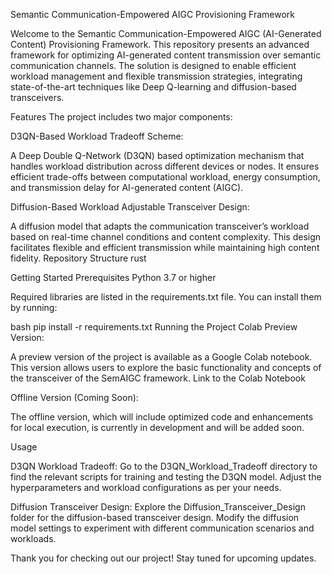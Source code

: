 
Semantic Communication-Empowered AIGC Provisioning Framework

Welcome to the Semantic Communication-Empowered AIGC (AI-Generated Content) Provisioning Framework. This repository presents an advanced framework for optimizing AI-generated content transmission over semantic communication channels. The solution is designed to enable efficient workload management and flexible transmission strategies, integrating state-of-the-art techniques like Deep Q-learning and diffusion-based transceivers.

Features
The project includes two major components:

D3QN-Based Workload Tradeoff Scheme:

A Deep Double Q-Network (D3QN) based optimization mechanism that handles workload distribution across different devices or nodes.
It ensures efficient trade-offs between computational workload, energy consumption, and transmission delay for AI-generated content (AIGC).

Diffusion-Based Workload Adjustable Transceiver Design:

A diffusion model that adapts the communication transceiver’s workload based on real-time channel conditions and content complexity.
This design facilitates flexible and efficient transmission while maintaining high content fidelity.
Repository Structure
rust

Getting Started
Prerequisites
Python 3.7 or higher

Required libraries are listed in the requirements.txt file. You can install them by running:

bash
pip install -r requirements.txt
Running the Project
Colab Preview Version:

A preview version of the project is available as a Google Colab notebook. This version allows users to explore the basic functionality and concepts of the transceiver of the SemAIGC framework.
Link to the Colab Notebook


Offline Version (Coming Soon):

The offline version, which will include optimized code and enhancements for local execution, is currently in development and will be added soon.

Usage

D3QN Workload Tradeoff:
Go to the D3QN_Workload_Tradeoff directory to find the relevant scripts for training and testing the D3QN model.
Adjust the hyperparameters and workload configurations as per your needs.


Diffusion Transceiver Design:
Explore the Diffusion_Transceiver_Design folder for the diffusion-based transceiver design.
Modify the diffusion model settings to experiment with different communication scenarios and workloads.

Thank you for checking out our project! Stay tuned for upcoming updates.
